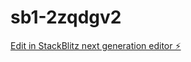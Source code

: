 # sb1-2zqdgv2

[Edit in StackBlitz next generation editor ⚡️](https://stackblitz.com/~/github.com/Ossamaelhadrachi1/sb1-2zqdgv2)